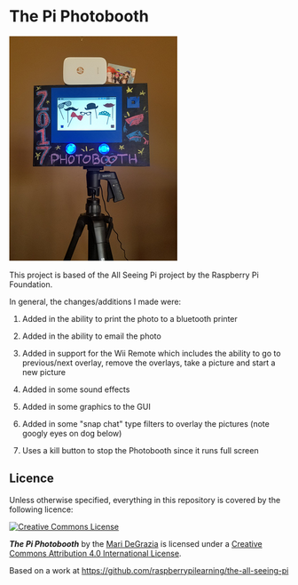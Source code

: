 # The Pi Photobooth

![](photobooth_small.png)

This project is based of the All Seeing Pi project by the Raspberry Pi Foundation.

In general, the changes/additions I made were:

1) Added in the ability to print the photo to a bluetooth printer

2) Added in the ability to email the photo

3) Added in support for the Wii Remote which includes the ability to go to previous/next overlay, remove the overlays, take a picture and start a new picture

4) Added in some sound effects

5) Added in some graphics to the GUI

6) Added in some "snap chat" type filters to overlay the pictures (note googly eyes on dog below)

7) Uses a kill button to stop the Photobooth since it runs full screen


## Licence

Unless otherwise specified, everything in this repository is covered by the following licence:

[![Creative Commons License](http://i.creativecommons.org/l/by-sa/4.0/88x31.png)](http://creativecommons.org/licenses/by-sa/4.0/)

***The Pi Photobooth*** by the [Mari DeGrazia](http://anotherpiblog.blogspot.com/) is licensed under a [Creative Commons Attribution 4.0 International License](http://creativecommons.org/licenses/by-sa/4.0/).

Based on a work at https://github.com/raspberrypilearning/the-all-seeing-pi
